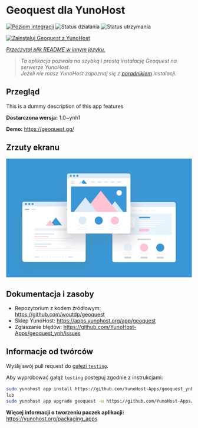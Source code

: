 <!--
To README zostało automatycznie wygenerowane przez <https://github.com/YunoHost/apps/tree/master/tools/readme_generator>
Nie powinno być ono edytowane ręcznie.
-->

# Geoquest dla YunoHost

[![Poziom integracji](https://apps.yunohost.org/badge/integration/geoquest)](https://ci-apps.yunohost.org/ci/apps/geoquest/)
![Status działania](https://apps.yunohost.org/badge/state/geoquest)
![Status utrzymania](https://apps.yunohost.org/badge/maintained/geoquest)

[![Zainstaluj Geoquest z YunoHost](https://install-app.yunohost.org/install-with-yunohost.svg)](https://install-app.yunohost.org/?app=geoquest)

*[Przeczytaj plik README w innym języku.](./ALL_README.md)*

> *Ta aplikacja pozwala na szybką i prostą instalację Geoquest na serwerze YunoHost.*  
> *Jeżeli nie masz YunoHost zapoznaj się z [poradnikiem](https://yunohost.org/install) instalacji.*

## Przegląd

This is a dummy description of this app features


**Dostarczona wersja:** 1.0~ynh1

**Demo:** <https://geoquest.gg/>

## Zrzuty ekranu

![Zrzut ekranu z Geoquest](./doc/screenshots/example.jpg)

## Dokumentacja i zasoby

- Repozytorium z kodem źródłowym: <https://github.com/woutdp/geoquest>
- Sklep YunoHost: <https://apps.yunohost.org/app/geoquest>
- Zgłaszanie błędów: <https://github.com/YunoHost-Apps/geoquest_ynh/issues>

## Informacje od twórców

Wyślij swój pull request do [gałęzi `testing`](https://github.com/YunoHost-Apps/geoquest_ynh/tree/testing).

Aby wypróbować gałąź `testing` postępuj zgodnie z instrukcjami:

```bash
sudo yunohost app install https://github.com/YunoHost-Apps/geoquest_ynh/tree/testing --debug
lub
sudo yunohost app upgrade geoquest -u https://github.com/YunoHost-Apps/geoquest_ynh/tree/testing --debug
```

**Więcej informacji o tworzeniu paczek aplikacji:** <https://yunohost.org/packaging_apps>
